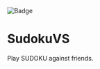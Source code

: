 
![Badge](https://gist.githubusercontent.com/ismailbennani/41298e9ae50d221bcece16e11f668613/raw/a8af7837b4d07291930dd1c4f414f3ee4bd66e7d/badge.svg)

# SudokuVS

Play SUDOKU against friends.